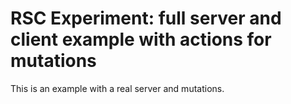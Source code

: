 # RSC Experiment: full server and client example with actions for mutations

This is an example with a real server and mutations.
